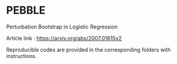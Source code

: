 # PEBBLE
Perturbation Bootstrap in Logistic Regression

Article link : https://arxiv.org/abs/2007.01615v2

Reproducible codes are provided in the corresponding folders with instructions.

